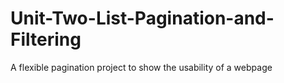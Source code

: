 # Unit-Two-List-Pagination-and-Filtering
A flexible pagination project to show the usability of a webpage
